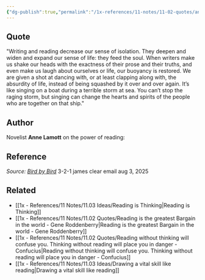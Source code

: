 ```yaml
---
{"dg-publish":true,"permalink":"/1x-references/11-notes/11-02-quotes/anne-lamott-on-the-power-of-reading/","title":"Anne Lamott on the power of reading","created":"2025-08-04T11:45:30.254+03:00","updated":"2025-08-05T12:07:34.688+03:00"}
---
```



## Quote
"Writing and reading decrease our sense of isolation. They deepen and widen and expand our sense of life: they feed the soul. When writers make us shake our heads with the exactness of their prose and their truths, and even make us laugh about ourselves or life, our buoyancy is restored. We are given a shot at dancing with, or at least clapping along with, the absurdity of life, instead of being squashed by it over and over again. It’s like singing on a boat during a terrible storm at sea. You can’t stop the raging storm, but singing can change the hearts and spirits of the people who are together on that ship."


## Author
Novelist **Anne Lamott** on the power of reading:

## Reference
_Source:_ [_Bird by Bird_](https://click.convertkit-mail4.com/e5u4gm0xx2a7hlk4erza77a8d3e022clh94/l2hehmhlk5m7o4s6/aHR0cHM6Ly9hbXpuLnRvLzRsTlY4ZmQ=)
3-2-1 james clear email aug 3, 2025

## Related
- [[1x - References/11 Notes/11.03 Ideas/Reading is Thinking\|Reading is Thinking]]
- [[1x - References/11 Notes/11.02 Quotes/Reading is the greatest Bargain in the world - Gene Roddenberry\|Reading is the greatest Bargain in the world - Gene Roddenberry]]
- [[1x - References/11 Notes/11.02 Quotes/Reading without thinking will confuse you. Thinking without reading will place you in danger - Confucius\|Reading without thinking will confuse you. Thinking without reading will place you in danger - Confucius]]
- [[1x - References/11 Notes/11.03 Ideas/Drawing a vital skill like reading\|Drawing a vital skill like reading]]